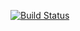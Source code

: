 [![Build Status](https://travis-ci.org/otushomework/homework05.svg?branch=master)](https://travis-ci.org/otushomework/homework05)

